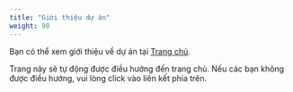```yaml
---
title: "Giới thiệu dự án"
weight: 90
---
```


Bạn có thể xem giới thiệu về dự án tại [Trang chủ](/).

Trang này sẽ tự động được điều hướng đến trang chủ. Nếu các bạn không được điều hướng, vui lòng click vào liên kết phía trên.

<script type="text/javascript">
    window.location.href = "/";
</script>
